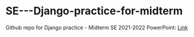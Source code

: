 # SE---Django-practice-for-midterm
Github repo for Django practice - Midterm SE 2021-2022
PowerPoint: [Link](https://studenthcmusedu-my.sharepoint.com/:p:/g/personal/19120551_student_hcmus_edu_vn/EZ9mWgxTLb1MjbKrp69ogDoBYyfyX-vHp4lrFAoLHw4jBw?e=vQDomV)
